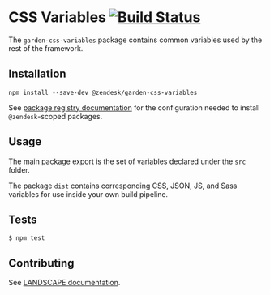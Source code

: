 # CSS Variables [![Build Status](https://travis-ci.com/zendeskgarden/css-variables.svg?token=dDt9s6smCMgz269xNbpz&branch=master)](https://travis-ci.com/zendeskgarden/css-variables)

The `garden-css-variables` package contains common variables used by the
rest of the framework.

## Installation

    npm install --save-dev @zendesk/garden-css-variables

See [package registry
documentation](https://github.com/zendeskgarden/LANDSCAPE/wiki/Package-Registry)
for the configuration needed to install `@zendesk`-scoped packages.

## Usage

The main package export is the set of variables declared under the `src`
folder.

The package `dist` contains corresponding CSS, JSON, JS, and Sass
variables for use inside your own build pipeline.

## Tests

    $ npm test

## Contributing

See [LANDSCAPE
documentation](https://github.com/zendeskgarden/LANDSCAPE/wiki/Contributing).
